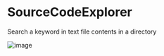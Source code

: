 # SourceCodeExplorer
Search a keyword in text file contents in a directory

![image](https://github.com/user-attachments/assets/299d1efa-7d83-4609-844e-5ada4fa65953)

